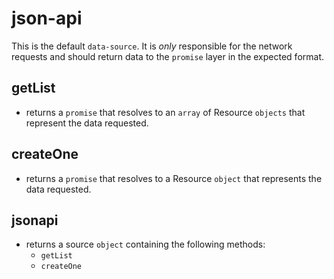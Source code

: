 # json-api

This is the default `data-source`. It is _only_ responsible for the network requests and should return data to the `promise` layer in the expected format.

## getList

- returns a `promise` that resolves to an `array` of Resource `objects` that represent the data requested.

## createOne

- returns a `promise` that resolves to a Resource `object` that represents the data requested.

## jsonapi

- returns a source `object` containing the following methods:
  - `getList`
  - `createOne`
